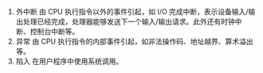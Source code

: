 1. 外中断
   由 CPU 执行指令以外的事件引起，如 I/O 完成中断，表示设备输入/输出处理已经完成，处理器能够发送下一个输入/输出请求。此外还有时钟中断、控制台中断等。
2. 异常
   由 CPU 执行指令的内部事件引起，如非法操作码、地址越界、算术溢出等。
3. 陷入
   在用户程序中使用系统调用。
